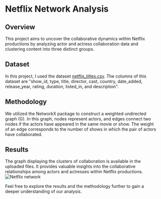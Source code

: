 # Netflix Network Analysis

## Overview
This project aims to uncover the collaborative dynamics within Netflix productions by analyzing actor and actress collaboration data and clustering content into three distinct groups.

## Dataset
In this project, I used the dataset [netflix_titles.csv](https://github.com/Beh-naz/Netflix-Network-Analysis/blob/main/netflix_titles.csv). The columns of this dataset are "show_id,	type,	title,	director,	cast,	country,	date_added,	release_year,	rating,	duration, listed_in, and	description".


## Methodology
We utilized the NetworkX package to construct a weighted undirected graph (G). In this graph, nodes represent actors, and edges connect two nodes if the actors have appeared in the same movie or show. The weight of an edge corresponds to the number of shows in which the pair of actors have collaborated.

## Results
The graph displaying the clusters of collaboration is available in the uploaded files. It provides valuable insights into the collaborative relationships among actors and actresses within Netflix productions.
![Netflix network](https://github.com/Beh-naz/Netflix-Network-Analysis/assets/141075639/147c3f7e-e780-4f85-b77c-0ee6a076066e)



Feel free to explore the results and the methodology further to gain a deeper understanding of our analysis.
